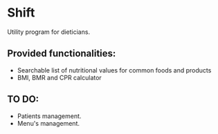 # Shift

Utility program for dieticians. 

## Provided functionalities:
- Searchable list of nutritional values for common foods and products
- BMI, BMR and CPR calculator

## TO DO:
 - Patients management.
 - Menu's management.
